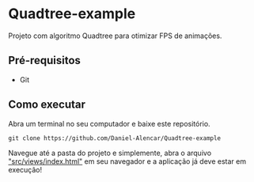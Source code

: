 # Quadtree-example

Projeto com algoritmo Quadtree para otimizar FPS de animações.

## Pré-requisitos

- Git

## Como executar

Abra um terminal no seu computador e baixe este repositório.
```
git clone https://github.com/Daniel-Alencar/Quadtree-example
```
Navegue até a pasta do projeto e simplemente, abra o arquivo ["src/views/index.html"](src/views/index.html) em seu navegador e a aplicação já deve estar em execução!